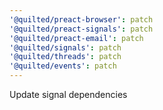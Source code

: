 ```yaml
---
'@quilted/preact-browser': patch
'@quilted/preact-signals': patch
'@quilted/preact-email': patch
'@quilted/signals': patch
'@quilted/threads': patch
'@quilted/events': patch
---
```


Update signal dependencies
